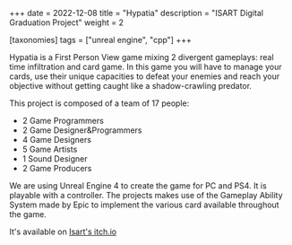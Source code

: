 +++
date = 2022-12-08
title = "Hypatia"
description = "ISART Digital Graduation Project"
weight = 2

[taxonomies]
tags = ["unreal engine", "cpp"]
+++

Hypatia is a First Person View game mixing 2 divergent gameplays: real time infiltration and card game. In this game you
will have to manage your cards, use their unique capacities to defeat your enemies and reach your objective without
getting caught like a shadow-crawling predator.

This project is composed of a team of 17 people:

- 2 Game Programmers
- 2 Game Designer&Programmers
- 4 Game Designers
- 5 Game Artists
- 1 Sound Designer
- 2 Game Producers

We are using Unreal Engine 4 to create the game for PC and PS4. It is playable with a controller.
The projects makes use of the Gameplay Ability System made by Epic to implement the various card available throughout
the game.

It's available on [Isart's itch.io](https://isart-digital.itch.io/elusivespirit)